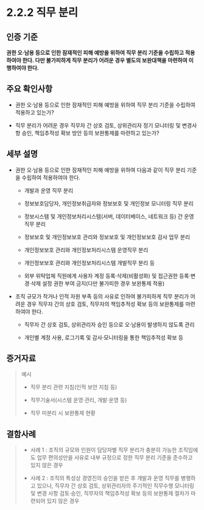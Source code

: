 # 2.2.2 직무 분리

## 인증 기준

**권한 오·남용 등으로 인한 잠재적인 피해 예방을 위하여 직무 분리 기준을 수립하고 적용하여야 한다. 다만 불가피하게 직무 분리가 어려운 경우 별도의 보완대책을 마련하여 이행하여야 한다.**

## 주요 확인사항

- 권한 오·남용 등으로 인한 잠재적인 피해 예방을 위하여 직무 분리 기준을 수립하여 적용하고 있는가?

- 직무 분리가 어려운 경우 직무자 간 상호 검토, 상위관리자 정기 모니터링 및 변경사항 승인, 책임추적성 확보 방안 등의 보완통제를 마련하고 있는가?

## 세부 설명

- 권한 오·남용 등으로 인한 잠재적인 피해 예방을 위하여 다음과 같이 직무 분리 기준을 수립하여 적용하여야 한다.

    - 개발과 운영 직무 분리

    - 정보보호담당자, 개인정보취급자와 정보보호 및 개인정보 모니터링 직무 분리

    - 정보시스템 및 개인정보처리시스템(서버, 데이터베이스, 네트워크 등) 간 운영직무 분리

    - 정보보호 및 개인정보보호 관리와 정보보호 및 개인정보보호 감사 업무 분리

    - 개인정보보호 관리와 개인정보처리시스템 운영직무 분리

    - 개인정보보호 관리와 개인정보처리시스템 개발직무 분리 등

    - 외부 위탁업체 직원에게 사용자 계정 등록·삭제(비활성화) 및 접근권한 등록·변경·삭제 설정 권한 부여 금지(다만 불가피한 경우 보완통제 적용)

- 조직 규모가 작거나 인적 자원 부족 등의 사유로 인하여 불가피하게 직무 분리가 어려운 경우 직무자 간의 상호 검토, 직무자의 책임추적성 확보 등의 보완통제를 마련하여야 한다.

    - 직무자 간 상호 검토, 상위관리자 승인 등으로 오·남용이 발생하지 않도록 관리

    - 개인별 계정 사용, 로그기록 및 감사·모니터링을 통한 책임추적성 확보 등

## 증거자료

> 예시
>
> - 직무 분리 관련 지침(인적 보안 지침 등)
>
> - 직무기술서(시스템 운영·관리, 개발·운영 등)
>
> - 직무 미분리 시 보완통제 현황

## 결함사례

> - 사례 1 : 조직의 규모와 인원이 담당자별 직무 분리가 충분히 가능한 조직임에도 업무 편의성만을 사유로 내부 규정으로 정한 직무 분리 기준을 준수하고 있지 않은 경우
>
> - 사례 2 : 조직의 특성상 경영진의 승인을 받은 후 개발과 운영 직무를 병행하고 있으나, 직무자 간 상호 검토, 상위관리자의 주기적인 직무수행 모니터링 및 변경 사항 검토·승인, 직무자의 책임추적성 확보 등의 보완통제 절차가 마련되어 있지 않은 경우
